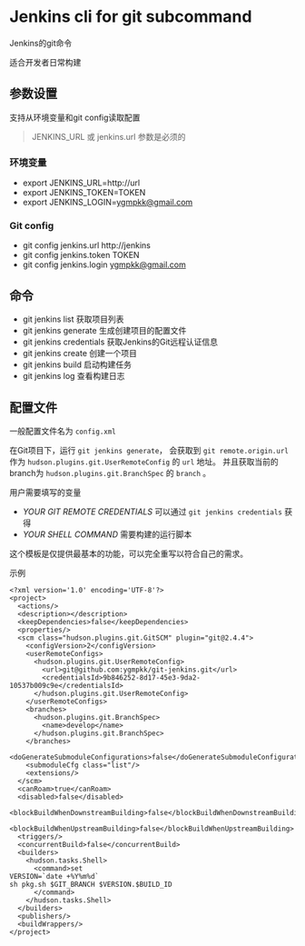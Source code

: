 # Jenkins cli for git subcommand

Jenkins的git命令

适合开发者日常构建

## 参数设置

支持从环境变量和git config读取配置

> JENKINS_URL 或 jenkins.url 参数是必须的

### 环境变量

- export JENKINS_URL=http://url
- export JENKINS_TOKEN=TOKEN
- export JENKINS_LOGIN=ygmpkk@gmail.com


### Git config

- git config jenkins.url http://jenkins
- git config jenkins.token TOKEN
- git config jenkins.login ygmpkk@gmail.com

## 命令

- git jenkins list                  获取项目列表
- git jenkins generate              生成创建项目的配置文件
- git jenkins credentials <domain>  获取Jenkins的Git远程认证信息
- git jenkins create <project>      创建一个项目
- git jenkins build <project>       启动构建任务
- git jenkins log <project>         查看构建日志


## 配置文件

一般配置文件名为 `config.xml`

在Git项目下，运行 `git jenkins generate`，
会获取到 `git remote.origin.url` 作为 `hudson.plugins.git.UserRemoteConfig` 的 `url` 地址。
并且获取当前的branch为 `hudson.plugins.git.BranchSpec` 的 `branch` 。

用户需要填写的变量

- *YOUR GIT REMOTE CREDENTIALS* 可以通过 `git jenkins credentials` 获得
- *YOUR SHELL COMMAND* 需要构建的运行脚本

这个模板是仅提供最基本的功能，可以完全重写以符合自己的需求。

示例

```
<?xml version='1.0' encoding='UTF-8'?>
<project>
  <actions/>
  <description></description>
  <keepDependencies>false</keepDependencies>
  <properties/>
  <scm class="hudson.plugins.git.GitSCM" plugin="git@2.4.4">
    <configVersion>2</configVersion>
    <userRemoteConfigs>
      <hudson.plugins.git.UserRemoteConfig>
        <url>git@github.com:ygmpkk/git-jenkins.git</url>
        <credentialsId>9b846252-8d17-45e3-9da2-10537b009c9e</credentialsId>
      </hudson.plugins.git.UserRemoteConfig>
    </userRemoteConfigs>
    <branches>
      <hudson.plugins.git.BranchSpec>
        <name>develop</name>
      </hudson.plugins.git.BranchSpec>
    </branches>
    <doGenerateSubmoduleConfigurations>false</doGenerateSubmoduleConfigurations>
    <submoduleCfg class="list"/>
    <extensions/>
  </scm>
  <canRoam>true</canRoam>
  <disabled>false</disabled>
  <blockBuildWhenDownstreamBuilding>false</blockBuildWhenDownstreamBuilding>
  <blockBuildWhenUpstreamBuilding>false</blockBuildWhenUpstreamBuilding>
  <triggers/>
  <concurrentBuild>false</concurrentBuild>
  <builders>
    <hudson.tasks.Shell>
      <command>set
VERSION=`date +%Y%m%d`
sh pkg.sh $GIT_BRANCH $VERSION.$BUILD_ID
      </command>
    </hudson.tasks.Shell>
  </builders>
  <publishers/>
  <buildWrappers/>
</project>
```
